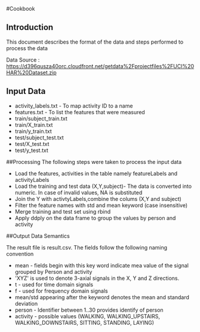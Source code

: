 #Cookbook 

## Introduction
This document describes the format of the data and steps performed to process the data 

Data Source : https://d396qusza40orc.cloudfront.net/getdata%2Fprojectfiles%2FUCI%20HAR%20Dataset.zip  

## Input Data 
  * activity_labels.txt - To map activity ID to a name 
  * features.txt  - To list the features that were measured
  * train/subject_train.txt 
  * train/X_train.txt
  * train/y_train.txt 
  * test/subject_test.txt
  * test/X_test.txt
  * test/y_test.txt

##Processing 
The following steps were taken to process the input data 

  * Load the features, activities in the table namely featureLabels and activityLabels
  * Load the training and test data (X,Y,subject)- The data is converted into numeric. In case of invalid values, NA is substituted 
  * Join the Y with activtyLabels,combine the colums (X,Y and subject) 
  * Filter the feature names with std and mean keyword (case insensitive) 
  * Merge training and test set using rbind
  * Apply ddply on the data frame to group the values by person and activity 

##Output Data Semantics 

The result file is result.csv. The fields follow the following naming convention 

  * mean - fields begin with this key word indicate mea value of the signal grouped by Person and activity
  * 'XYZ' is used to denote 3-axial signals in the X, Y and Z directions.
  * t - used for time domain signals
  * f - used for frequency domain signals
  * mean/std appearing after the keyword denotes the mean and standard deviation 
  * person - Identifier between 1..30 provides identify of person
  * activity - possible values (WALKING, WALKING_UPSTAIRS, WALKING_DOWNSTAIRS, SITTING, STANDING, LAYING)

